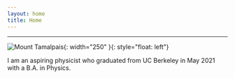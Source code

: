 ```yaml
---
layout: home
title: Home
---
```

------------
![Mount Tamalpais](tam.jpg){: width="250" }{: style="float: left"}

I am an aspiring physicist who graduated from UC Berkeley in May 2021 with a B.A. in Physics.

